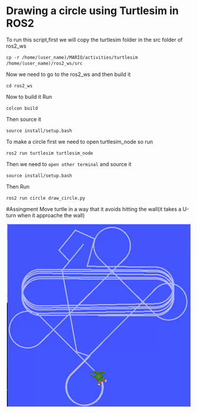 # Drawing a circle using Turtlesim in ROS2

To run this script,first we will copy the turtlesim folder in the src folder of ros2_ws

```
cp -r /home/(user_name)/MARIO/activities/turtlesim /home/(user_name)/ros2_ws/src
```

Now we need to go to the ros2_ws and then build it

```
cd ros2_ws
```

Now to build it Run

```
colcon build
```
Then source it
```
source install/setup.bash
```
To make a circle first we need to open turtlesim_node so run
```
ros2 run turtlesim turtlesim_node
```
Then we need to `open other terminal` and source it
```
source install/setup.bash
```
Then Run
```
ros2 run circle draw_circle.py
```
#Assingment
Move turtle in a way that it avoids hitting the wall(it takes a U-turn when it approache the wall)

<p align="center">
  <img src="assets/task1.gif" width="500"/>
</p>